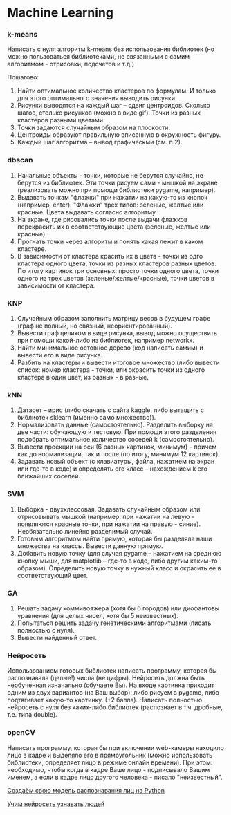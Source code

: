 # Machine Learning
### k-means
Написать с нуля алгоритм k-means без использования библиотек 
(но можно пользоваться библиотеками, не связанными с самим алгоритмом - отрисовки, подсчетов и т.д.) 

Пошагово:
1. Найти оптимальное количество кластеров по формулам. И только для этого оптимального значения выводить рисунки.
2. Рисунки выводятся на каждый шаг – сдвиг центроидов. Сколько шагов, столько рисунков (можно в виде gif). Точки из разных кластеров разными цветами.
3. Точки задаются случайным образом на плоскости. 
4. Центроиды образуют правильную вписанную в окружность фигуру.
5.  Каждый шаг алгоритма – вывод графическми (см. п.2).

### dbscan
1. Начальные объекты - точки, которые не берутся случайно, не берутся из библиотек. Эти точки рисуем сами - мышкой на экране (реализовать можно при помощи библиотеки pygame, например). 
2. Выдавать точкам "флажки" при нажатии на какую-то из кнопок (например, enter). "Флажки" трех типов: зеленые, желтые или красные. Цвета выдавать согласно алгоритму. 
3. На экране, где рисовались точки после выдачи флажков перекрасить их в соответствующие цвета (зеленые, желтые или красные). 
4. Прогнать точки через алгоритм и понять какая лежит в каком кластере. 
5. В зависимости от кластера красить их в цвета - точки из одго кластера одного цвета, точки из разных кластеров разных цветов.
По итогу картинок три основных: просто точки одного цвета, точки одного из трех цветов (зеленые/желтые/красные), точки цветов в зависимости от кластера.

### KNP
1. Случайным образом заполнить матрицу весов в будущем графе (граф не полный, но связный, неориентированный). 
2. Вывести граф целиком в виде рисунка, вывод можно осуществить при помощи какой-либо из библиотек, например networkx. 
3. Найти минимальное остовное дерево (код написать самим) и вывести его в виде рисунка. 
4. Разбить на кластеры и вывести итоговое множество (либо вывести список: номер кластера - точки, или окрасить точки из одного кластера в один цвет, из разных - в разные.

### kNN
1. Датасет – ирис (либо скачать с сайта kaggle, либо вытащить с библиотек sklearn (именно само множество)).
2. Нормализовать данные (самостоятельно). Разделить выборку на две части: обучающую и тестовую. При помощи этого разделения подобрать оптимальное количество соседей k (самостоятельно).
3. Вывести проекции на оси (6 разных картинок, минимум) – причем как до нормализации, так и после (по итогу, минимум 12 картинок).
4. Задавать новый объект (с клавиатуры, файла, нажатием на экран или где-то в коде) и определять его класс – нахождением k его ближайших соседей.

### SVM
1. Выборка - двухклассовая. Задавать случайным образом или отрисовывать мышкой (например, при нажатии на левую - появляются красные точки, при нажатии на правую - синие). Необязательно линейно разделимый случай.
2. Готовым алгоритмом найти прямую, которая бы разделяла наши множества на классы. Вывести данную прямую.
3. Добавить новую точку (для случая pygame – нажатием на среднюю кнопку мыши, для matplotlib – где-то в коде, либо другим каким-то образом). Определить новую точку в нужный класс и окрасить ее в соответствующий цвет.

### GA
1. Решать задачу коммивояжера (хотя бы 6 городов) или диофантовы уравнения (для целых чисел, хотя бы 5 неизвестных).
2. Попытаться решить задачу генетическими алгоритмами (писать полностью с нуля).
3. Вывести найденный ответ.

### Нейросеть
Использованием готовых библиотек написать программу, которая бы распознавала (целые!) числа (не цифры).
Нейросеть должна быть необученная изначально (обучаете Вы).
На входе картинка приходит одним из двух вариантов (на Ваш выбор): либо рисуем в pygame, либо подтягивает какую-то картинку.
(+2 балла). Написать полностью нейросеть с нуля без каких-либо библиотек (распознает в т.ч. дробные, т.е. типа double).

### openCV
Написать программу, которая бы при включении web-камеры находило лицо в кадре и выделяло его в прямоугольник 
(можно использовать библиотеки, определяет лицо в режиме онлайн времени). 
При этом: необходимо, чтобы когда в кадре Ваше лицо - подписывало Вашим именем, а если в кадре лицо другого человека - писало "неизвестный".

[Создаём свою модель распознавания лиц на Python](https://thecode.media/face-train/)

[Учим нейросеть узнавать людей](https://thecode.media/face-train-2/)